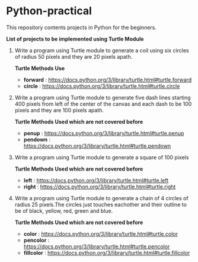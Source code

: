 # Python-practical
This repository contents projects in Python for the beginners.

**List of projects to be implemented using Turtle Module** 

1. Write a program using Turtle module to generate a coil using six circles of radius 50 pixels and they are 20 pixels apath.
 
   **Turtle Methods Use**
   - **forward** : https://docs.python.org/3/library/turtle.html#turtle.forward
   - **circle**  : https://docs.python.org/3/library/turtle.html#turtle.circle
   
2.  Write a program using Turtle module to generate five dash lines starting 400 pixels from left of the center of the canvas and each dash to be 100 pixels and they are 100 pixels apath.
    
    **Turtle Methods Used which are not covered before**
     - **penup**   : https://docs.python.org/3/library/turtle.html#turtle.penup
     - **pendown** : https://docs.python.org/3/library/turtle.html#turtle.pendown

3. Write a program using Turtle module to generate a square of 100 pixels
   
   **Turtle Methods Used which are not covered before**
     - **left**  : https://docs.python.org/3/library/turtle.html#turtle.left
     - **right** : https://docs.python.org/3/library/turtle.html#turtle.right
     
 4. Write a program using Turtle module to generate a chain of 4 circles of radius 25 pixels.The circles just touches eachother and their outline to be of black,    yellow, red, green and blue.
    
    **Turtle Methods Used which are not covered before**
     - **color**     : https://docs.python.org/3/library/turtle.html#turtle.color
     - **pencolor**  : https://docs.python.org/3/library/turtle.html#turtle.pencolor
     - **fillcolor** : https://docs.python.org/3/library/turtle.html#turtle.fillcolor
      
        
